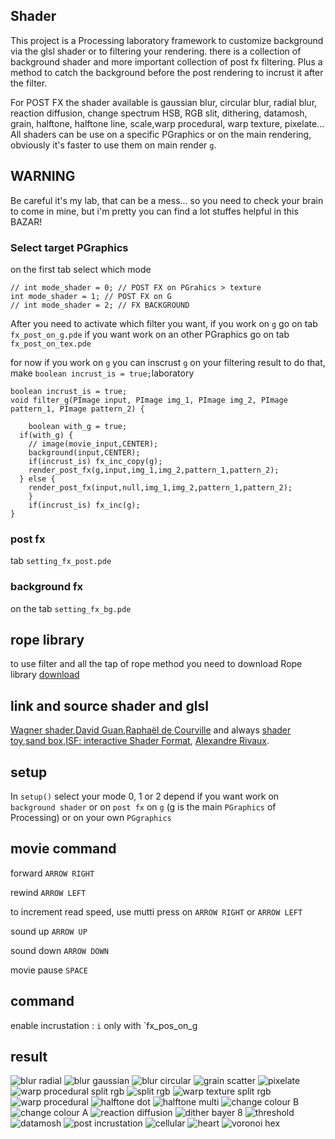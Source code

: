 ## Shader
This project is a Processing laboratory framework to customize background via the glsl shader or to filtering your rendering.
there is a collection of background shader and more important collection of post fx filtering.
Plus a method to catch the background before the post rendering to incrust it after the filter.

For POST FX the shader available is gaussian blur, circular blur, radial blur, reaction diffusion, change spectrum HSB, RGB slit, dithering, datamosh, grain, halftone, halftone line, scale,warp procedural, warp texture, pixelate...
All shaders can be use on a specific PGraphics or on the main rendering, obviously it's faster to use them on main render `g`.

## WARNING
Be careful it's my lab, that can be a mess... so you need to check your brain to come in mine, but i'm pretty you can find a lot stuffes helpful in this BAZAR!


### Select target PGraphics
on the first tab select which mode
```
// int mode_shader = 0; // POST FX on PGrahics > texture
int mode_shader = 1; // POST FX on G
// int mode_shader = 2; // FX BACKGROUND
```
After you need to activate which filter you want, if you work on `g` go on tab `fx_post_on_g.pde` if you want work on an other PGraphics go on tab `fx_post_on_tex.pde`

for now if you work on `g` you can inscrust `g` on your filtering result to do that, make `boolean incrust_is = true;`laboratory
```
boolean incrust_is = true;
void filter_g(PImage input, PImage img_1, PImage img_2, PImage pattern_1, PImage pattern_2) {

	boolean with_g = true;
  if(with_g) {
  	// image(movie_input,CENTER);
  	background(input,CENTER);
  	if(incrust_is) fx_inc_copy(g);
  	render_post_fx(g,input,img_1,img_2,pattern_1,pattern_2);
  } else {
  	render_post_fx(input,null,img_1,img_2,pattern_1,pattern_2);
	}
	if(incrust_is) fx_inc(g);
}
```

### post fx
tab `setting_fx_post.pde`

### background fx 
on the tab `setting_fx_bg.pde`

## rope library
to use filter and all the tap of rope method you need to download Rope library
[download](https://github.com/StanLepunK/Rope/blob/master/build_rope/Rope.zip)

## link and source shader and glsl

[Wagner shader](https://github.com/spite/Wagner/tree/master/fragment-shaders),[David Guan](https://medium.com/david-guan/webgl-and-image-filter-101-5017b290d02f),[Raphaël de Courville](https://github.com/SableRaf/Filters4Processing)
and always [shader toy](https://github.com/SableRaf/Filters4Processing),[sand box](http://glslsandbox.com/),[ISF: interactive Shader Format](https://www.interactiveshaderformat.com/), [Alexandre Rivaux](https://github.com/alexr4/datamoshing-GLSL).

## setup
In `setup()` select your mode 0, 1 or 2 depend if you want work on `background shader` or on `post fx` on `g` (g is the main `PGraphics` of Processing) or on your own `PGgraphics`

## movie command
forward `ARROW RIGHT`

rewind `ARROW LEFT`

to increment read speed, use mutti press on `ARROW RIGHT` or `ARROW LEFT`

sound up `ARROW UP`

sound down `ARROW DOWN`

movie pause `SPACE`

## command
enable incrustation : `i` only with `fx_pos_on_g


## result
![blur radial](https://github.com/StanLepunK/Shader/blob/master/img_link/IM%20184796.jpg)
![blur gaussian](https://github.com/StanLepunK/Shader/blob/master/img_link/IM%20184797.jpg)
![blur circular](https://github.com/StanLepunK/Shader/blob/master/img_link/IM%20184798.jpg)
![grain scatter](https://github.com/StanLepunK/Shader/blob/master/img_link/IM%20184799.jpg)
![pixelate](https://github.com/StanLepunK/Shader/blob/master/img_link/IM%20184800.jpg)
![warp procedural split rgb](https://github.com/StanLepunK/Shader/blob/master/img_link/IM%20184801.jpg)
![split rgb](https://github.com/StanLepunK/Shader/blob/master/img_link/IM%20184802.jpg)
![warp texture split rgb](https://github.com/StanLepunK/Shader/blob/master/img_link/IM%20184803.jpg)
![warp procedural](https://github.com/StanLepunK/Shader/blob/master/img_link/IM%20184804.jpg)
![halftone dot](https://github.com/StanLepunK/Shader/blob/master/img_link/IM%20184805.jpg)
![halftone multi](https://github.com/StanLepunK/Shader/blob/master/img_link/IM%20184809.jpg)
![change colour B](https://github.com/StanLepunK/Shader/blob/master/img_link/IM%20184806.jpg)
![change colour A](https://github.com/StanLepunK/Shader/blob/master/img_link/IM%20184807.jpg)
![reaction diffusion](https://github.com/StanLepunK/Shader/blob/master/img_link/IM%20184808.jpg)
![dither bayer 8](https://github.com/StanLepunK/Shader/blob/master/img_link/IM%20184810.jpg)
![threshold](https://github.com/StanLepunK/Shader/blob/master/img_link/IM%20184811.jpg)
![datamosh](https://github.com/StanLepunK/Shader/blob/master/img_link/IM%20184812.jpg)
![post incrustation](https://github.com/StanLepunK/Shader/blob/master/img_link/IM%20184813.jpg)
![cellular](https://github.com/StanLepunK/Shader/blob/master/img_link/IM%20300809.jpg)
![heart](https://github.com/StanLepunK/Shader/blob/master/img_link/IM%20300810.jpg)
![voronoi hex](https://github.com/StanLepunK/Shader/blob/master/img_link/IM%20300811.jpg)
